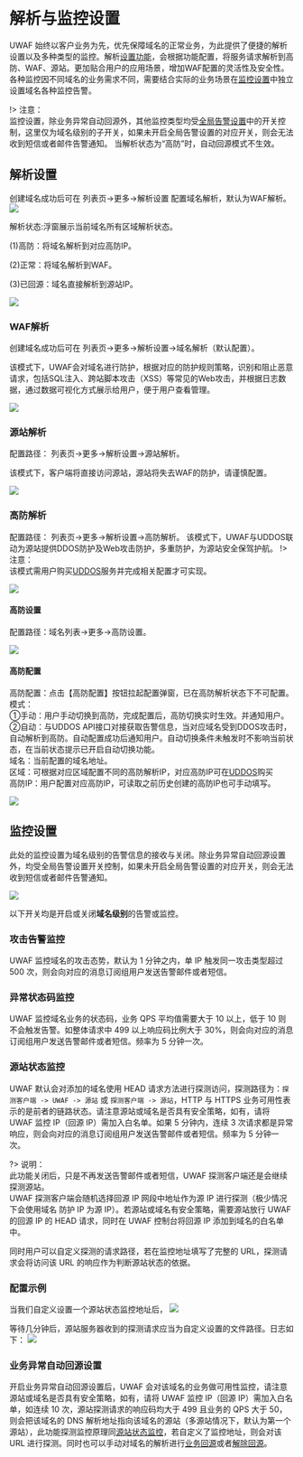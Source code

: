 # 解析与监控设置

UWAF 始终以客户业务为先，优先保障域名的正常业务，为此提供了便捷的解析设置以及多种类型的监控。解析[设置功能](#监控设置)，会根据功能配置，将服务请求解析到高防、WAF、源站。更加贴合用户的应用场景，增加WAF配置的灵活性及安全性。各种监控因不同域名的业务需求不同，需要结合实际的业务场景在[监控设置](#监控设置)中独立设置域名各种监控告警。

!> 注意：  
监控设置，除业务异常自动回源外，其他监控类型均受[全局告警设置](/uewaf/global/message/alert)中的开关控制，这里仅为域名级别的子开关，如果未开启全局告警设置的对应开关，则会无法收到短信或者邮件告警通知。
当解析状态为“高防”时，自动回源模式不生效。

## 解析设置

 创建域名成功后可在 列表页→更多→解析设置 配置域名解析，默认为WAF解析。
![](/images/monitor_jxsz1.png)


解析状态:浮窗展示当前域名所有区域解析状态。  

(1)高防：将域名解析到对应高防IP。  

(2)正常：将域名解析到WAF。  

(3)已回源：域名直接解析到源站IP。  

![](/images/monitor_jxsz3.png)

### WAF解析

创建域名成功后可在 列表页→更多→解析设置→域名解析（默认配置）。  

该模式下，UWAF会对域名进行防护，根据对应的防护规则策略，识别和阻止恶意请求，包括SQL注入、跨站脚本攻击（XSS）等常见的Web攻击，并根据日志数据，通过数据可视化方式展示给用户，便于用户查看管理。

![](/images/monitor_wafjx.png)


### 源站解析

配置路径： 列表页→更多→解析设置→源站解析。   

该模式下，客户端将直接访问源站，源站将失去WAF的防护，请谨慎配置。

![](/images/monitor_yzjx.png)

### 高防解析

配置路径： 列表页→更多→解析设置→高防解析。
该模式下，UWAF与UDDOS联动为源站提供DDOS防护及Web攻击防护，多重防护，为源站安全保驾护航。
!> 注意：   
该模式需用户购买[UDDOS](/uantiddos/uantiddos)服务并完成相关配置才可实现。

![](/images/monitor_gfjx1.png)

#### 高防设置


配置路径：域名列表→更多→高防设置。  

![](/images/monitor_gfjx2.png)

#### 高防配置

高防配置：点击【高防配置】按钮拉起配置弹窗，已在高防解析状态下不可配置。  
模式：  
①手动：用户手动切换到高防，完成配置后，高防切换实时生效。并通知用户。  
②自动：与UDDOS API接口对接获取告警信息，当对应域名受到DDOS攻击时，自动解析到高防。自动配置成功后通知用户。自动切换条件未触发时不影响当前状态，在当前状态提示已开启自动切换功能。  
域名：当前配置的域名地址。  
区域：可根据对应区域配置不同的高防解析IP，对应高防IP可在[UDDOS](/uantiddos/uantiddos)购买  
高防IP：用户配置对应高防IP，可读取之前历史创建的高防IP也可手动填写。


![](/images/monitor_gfjx3.png)

## 监控设置

此处的监控设置为域名级别的告警信息的接收与关闭。除业务异常自动回源设置外，均受全局告警设置开关控制，如果未开启全局告警设置的对应开关，则会无法收到短信或者邮件告警通知。

![](/images/monitor_set-get_settings.png)

以下开关均是开启或关闭**域名级别**的告警或监控。

### 攻击告警监控

UWAF 监控域名的攻击态势，默认为 1 分钟之内，单 IP 触发同一攻击类型超过 500 次，则会向对应的消息订阅组用户发送告警邮件或者短信。

### 异常状态码监控

UWAF 监控域名业务的状态码，业务 QPS 平均值需要大于 10 以上，低于 10 则不会触发告警。如整体请求中 499 以上响应码比例大于 30%，则会向对应的消息订阅组用户发送告警邮件或者短信。频率为 5 分钟一次。

### 源站状态监控

UWAF 默认会对添加的域名使用 HEAD 请求方法进行探测访问，探测路径为：`探测客户端 -> UWAF -> 源站` 或 `探测客户端 -> 源站`，HTTP 与 HTTPS 业务可用性表示的是前者的链路状态。请注意源站或域名是否具有安全策略，如有，请将 UWAF 监控 IP（回源 IP）需加入白名单。如果 5 分钟内，连续 3 次请求都是异常响应，则会向对应的消息订阅组用户发送告警邮件或者短信。频率为 5 分钟一次。

?> 说明：  
此功能关闭后，只是不再发送告警邮件或者短信，UWAF 探测客户端还是会继续探测源站。  
UWAF 探测客户端会随机选择回源 IP 网段中地址作为源 IP 进行探测（极少情况下会使用域名 防护 IP 为源 IP）。若源站或域名有安全策略，需要源站放行 UWAF 的回源 IP 的 HEAD 请求，同时在 UWAF 控制台将回源 IP 添加到域名的白名单中。

同时用户可以自定义探测的请求路径，若在监控地址填写了完整的 URL，探测请求会将访问该 URL 的响应作为判断源站状态的依据。

### 配置示例

当我们自定义设置一个源站状态监控地址后，
![](/images/monitor_set-set_monitor_url.png)

等待几分钟后，源站服务器收到的探测请求应当为自定义设置的文件路径。日志如下：
![](/images/monitor_set-get_monitor_log.png)

### 业务异常自动回源设置

开启业务异常自动回源设置后，UWAF 会对该域名的业务做可用性监控，请注意源站或域名是否具有安全策略，如有，请将 UWAF 监控 IP（回源 IP）需加入白名单，如连续 10 次，源站探测请求的响应码均大于 499 且业务的 QPS 大于 50，则会把该域名的 DNS 解析地址指向该域名的源站（多源站情况下，默认为第一个源站），此功能探测监控原理同[源站状态监控](#源站状态监控)，若自定义了监控地址，则会对该 URL 进行探测。同时也可以手动对域名的解析进行[业务回源](#业务回源)或者[解除回源](#解除回源)。
